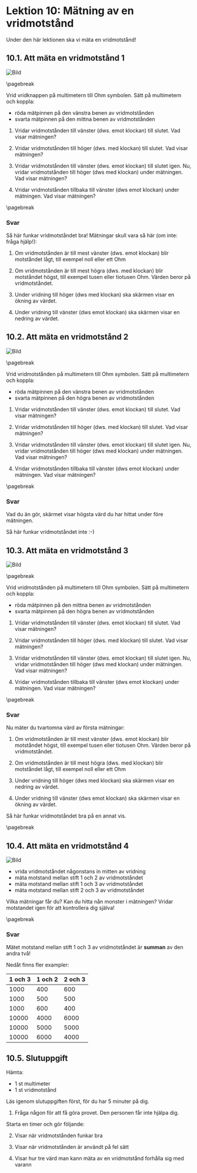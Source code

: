 # Lektion 10: Mätning av en vridmotstånd

Under den här lektionen ska vi mäta en vridmotstånd!

## 10.1. Att mäta en vridmotstånd 1

![Bild](maetning_av_en_vridmotstaand_1.png)

\pagebreak

Vrid vridknappen på multimetern till Ohm symbolen.
Sätt på multimetern och koppla:

* röda mätpinnen på den vänstra benen av vridmotstånden
* svarta mätpinnen på den mittna benen av vridmotstånden

1. Vridar vridmotstånden till vänster (dws. emot klockan) till slutet. Vad visar mätningen?

2. Vridar vridmotstånden till höger (dws. med klockan) till slutet. Vad visar mätningen?

3. Vridar vridmotstånden till vänster (dws. emot klockan) till slutet igen. Nu, vridar vridmotstånden till höger (dws med klockan) under mätningen. Vad visar mätningen?

4. Vridar vridmotstånden tillbaka till vänster (dws emot klockan) under mätningen. Vad visar mätningen?

\pagebreak

### Svar

Så här funkar vridmotståndet bra! Mätningar skull vara så här (om inte: fråga hjälp!):

1. Om vridmotstånden är till mest vänster (dws. emot klockan) blir motståndet lågt,
   till exempel noll eller ett Ohm

2. Om vridmotstånden är till mest högra (dws. med klockan) blir motståndet högst,
   till exempel tusen eller tiotusen Ohm. Värden beror på vridmotståndet.

3. Under vridning till höger (dws med klockan) ska skärmen visar en ökning av värdet.

4. Under vridning till vänster (dws emot klockan) ska skärmen visar en nedring av värdet.

## 10.2. Att mäta en vridmotstånd 2

![Bild](maetning_av_en_vridmotstaand_2.png)

\pagebreak

Vrid vridmotstånden på multimetern till Ohm symbolen.
Sätt på multimetern och koppla:

* röda mätpinnen på den vänstra benen av vridmotstånden
* svarta mätpinnen på den högra benen av vridmotstånden

1. Vridar vridmotstånden till vänster (dws. emot klockan) till slutet. Vad visar mätningen?

2. Vridar vridmotstånden till höger (dws. med klockan) till slutet. Vad visar mätningen?

3. Vridar vridmotstånden till vänster (dws. emot klockan) till slutet igen. Nu, vridar vridmotstånden till höger (dws med klockan) under mätningen. Vad visar mätningen?

4. Vridar vridmotstånden tillbaka till vänster (dws emot klockan) under mätningen. Vad visar mätningen?

\pagebreak

### Svar

Vad du än gör, skärmet visar högsta värd du har hittat under före mätningen.

Så här funkar vridmotståndet inte :-)

## 10.3. Att mäta en vridmotstånd 3

![Bild](maetning_av_en_vridmotstaand_3.png)

\pagebreak

Vrid vridmotstånden på multimetern till Ohm symbolen.
Sätt på multimetern och koppla:

* röda mätpinnen på den mittna benen av vridmotstånden
* svarta mätpinnen på den högra benen av vridmotstånden

1. Vridar vridmotstånden till vänster (dws. emot klockan) till slutet. Vad visar mätningen?

2. Vridar vridmotstånden till höger (dws. med klockan) till slutet. Vad visar mätningen?

3. Vridar vridmotstånden till vänster (dws. emot klockan) till slutet igen. Nu, vridar vridmotstånden till höger (dws med klockan) under mätningen. Vad visar mätningen?

4. Vridar vridmotstånden tillbaka till vänster (dws emot klockan) under mätningen. Vad visar mätningen?

\pagebreak

### Svar

Nu mäter du tvartomna värd av första mätningar:

1. Om vridmotstånden är till mest vänster (dws. emot klockan) blir motståndet högst,
   till exempel tusen eller tiotusen Ohm. Värden beror på vridmotståndet.

2. Om vridmotstånden är till mest högra (dws. med klockan) blir motståndet lågt,
   till exempel noll eller ett Ohm

3. Under vridning till höger (dws med klockan) ska skärmen visar en nedring av värdet.

4. Under vridning till vänster (dws emot klockan) ska skärmen visar en ökning av värdet.

Så här funkar vridmotståndet bra på en annat vis.

\pagebreak

## 10.4. Att mäta en vridmotstånd 4

![Bild](maetning_av_en_vridmotstaand_4_annotated.png)

* vrida vridmotståndet någonstans in mitten av vridning
* mäta motstand mellan stift 1 och 2 av vridmotståndet
* mäta motstand mellan stift 1 och 3 av vridmotståndet
* mäta motstand mellan stift 2 och 3 av vridmotståndet

Vilka mätningar får du? Kan du hitta nån monster i mätningen?
Vridar motstandet igen för att kontrollera dig själva!

\pagebreak

### Svar

Mätet motstand mellan stift 1 och 3 av vridmotståndet är **summan**
av den andra två!

Nedåt finns fler exampler:

1 och 3|1 och 2|2 och 3
-------|-------|-------
1000   |400    |600
1000   |500    |500
1000   |600    |400
10000  |4000   |6000
10000  |5000   |5000
10000  |6000   |4000

## 10.5. Slutuppgift

Hämta:

* 1 st multimeter
* 1 st vridmotstånd

Läs igenom slutuppgiften först, för du har 5 minuter på dig.

1. Fråga någon för att få göra provet. Den personen får inte hjälpa dig.

Starta en timer och gör följande:

2. Visar när vridmotstånden funkar bra

3. Visar när vridmotstånden är användt på fel sätt

4. Visar hur tre värd man kann mäta av en vridmotstånd forhålla sig med varann
